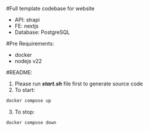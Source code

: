 #Full template codebase for website
- API: strapi
- FE: nextjs
- Database: PostgreSQL

#Pre Requirements:
- docker
- nodejs v22

#README:
1. Please run ***start.sh*** file first to generate source code
2. To start:
```bash
docker compose up
```
3. To stop:
```bash
docker compose down
```

